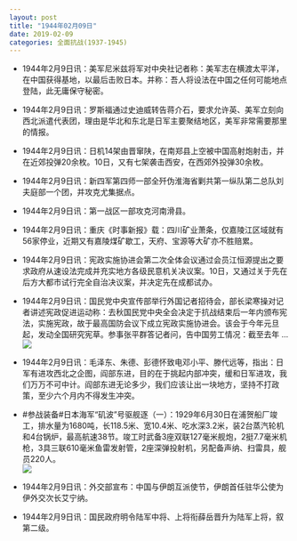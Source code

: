 ```yaml
---
layout: post
title: "1944年02月09日"
date: 2019-02-09
categories: 全面抗战(1937-1945)
---
```


<meta name="referrer" content="no-referrer" />

- 1944年2月9日讯：美军尼米兹将军对中央社记者称：美军志在横渡太平洋，在中国获得基地，以最后击败日本。并称：吾人将设法在中国之任何可能地点登陆，此无庸保守秘密。 

- 1944年2月9日讯：罗斯福通过史迪威转告蒋介石，要求允许英、美军立刻向西北派遣代表团，理由是华北和东北是日军主要聚结地区，美军非常需要那里的情报。 

- 1944年2月9日讯：日机14架由晋窜陕，在南郑县上空被中国高射炮射击，并在近郊投弹20余枚。10日，又有七架袭击西安，在西郊外投弹30余枚。 

- 1944年2月9日讯：新四军第四师一部全歼伪淮海省剿共第一纵队第二总队刘夫庭部一个团，并攻克尤集据点。 

- 1944年2月9日讯：第一战区一部攻克河南滑县。 

- 1944年2月9日讯：重庆《时事新报》载：四川矿业萧条，仅嘉陵江区域就有56家停业，近期又有嘉陵煤矿歇工，天府、宝源等大矿亦不胜赔累。 

- 1944年2月9日讯：宪政实施协进会第二次全体会议通过会员江恒源提出之要求政府从速设法完成并充实地方各级民意机关决议案。10日，又通过关于先在后方大都市试行完全自治决议案，并决定先在成都试办。 

- 1944年2月9日讯：国民党中央宣传部举行外国记者招待会，部长梁寒操对记者讲述宪政促进运动称：去秋国民党中央全会决定于抗战结束后一年内颁布宪法，实施宪政，故于最高国防会议下成立宪政实施协进会。该会于今年元旦起，发动全国研究宪草。参事张平群答记者问，告中国劳工情况：截至去年 ... <br/><img src="https://wx1.sinaimg.cn/large/aca367d8ly1g001f4cen9j20c809zq31.jpg" />

- 1944年2月9日讯：毛泽东、朱德、彭德怀致电邓小平、滕代远等，指出：日军有进攻西北之企图，阎部东进，目的在于挑起内部冲突，缓和日军进攻，我们万万不可中计。阎部东进无论多少，我们应该让出一块地方，坚持不打政策，至少六个月内不得发生冲突。 

- #参战装备#日本海军“矶波”号驱舰逐（一）：1929年6月30日在浦贺船厂竣工，排水量为1680吨，长118.5米、宽10.4米、吃水深3.2米，装2台蒸汽轮机和4台锅炉，最高航速38节。竣工时武备3座双联127毫米舰炮，2挺7.7毫米机枪，3具三联610毫米鱼雷发射管，2座深弹投射机，另配备声纳、扫雷具，舰员220人。 <br/><img src="https://wx2.sinaimg.cn/large/aca367d8ly1fzzxxqnagnj22t70qtaiu.jpg" />

- 1944年2月9日讯：外交部宣布：中国与伊朗互派使节，伊朗首任驻华公使为伊外交次长艾宁纳。 

- 1944年2月9日讯：国民政府明令陆军中将、上将衔薛岳晋升为陆军上将，叙第二级。 

